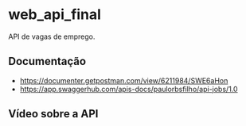# web_api_final
API de vagas de emprego.

## Documentação
- https://documenter.getpostman.com/view/6211984/SWE6aHon
- https://app.swaggerhub.com/apis-docs/paulorbsfilho/api-jobs/1.0

## Vídeo sobre a API

